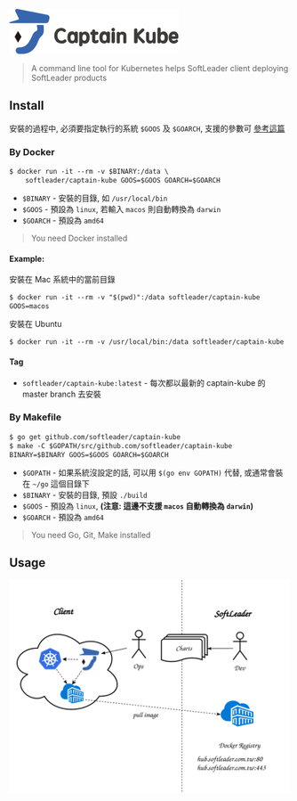 ![](./doc/captainkube-01.svg)

> A command line tool for Kubernetes helps SoftLeader client deploying SoftLeader products

## Install

安裝的過程中, 必須要指定執行的系統 `$GOOS` 及 `$GOARCH`, 支援的參數可 [參考這篇](https://golang.org/doc/install/source#environment)

### By Docker


```shell
$ docker run -it --rm -v $BINARY:/data \
	softleader/captain-kube GOOS=$GOOS GOARCH=$GOARCH
```

- `$BINARY` - 安裝的目錄, 如 `/usr/local/bin`
- `$GOOS` - 預設為 `linux`, 若輸入 `macos` 則自動轉換為 `darwin`
- `$GOARCH` - 預設為 `amd64`

> You need Docker installed

#### Example: 

安裝在 Mac 系統中的當前目錄

```shell
$ docker run -it --rm -v "$(pwd)":/data softleader/captain-kube GOOS=macos
```

安裝在 Ubuntu

```shell
$ docker run -it --rm -v /usr/local/bin:/data softleader/captain-kube
```

#### Tag

- `softleader/captain-kube:latest` - 每次都以最新的 captain-kube 的 master branch 去安裝

### By Makefile

```shell
$ go get github.com/softleader/captain-kube
$ make -C $GOPATH/src/github.com/softleader/captain-kube BINARY=$BINARY GOOS=$GOOS GOARCH=$GOARCH
```

- `$GOPATH` - 如果系統沒設定的話, 可以用 `$(go env GOPATH)` 代替, 或通常會裝在 `~/go` 這個目錄下
- `$BINARY` - 安裝的目錄, 預設 `./build`
- `$GOOS` - 預設為 `linux`, **(注意: 這邊不支援 `macos` 自動轉換為 `darwin`)**
- `$GOARCH` - 預設為 `amd64`

> You need Go, Git, Make installed

## Usage

![](./doc/overview.svg)
